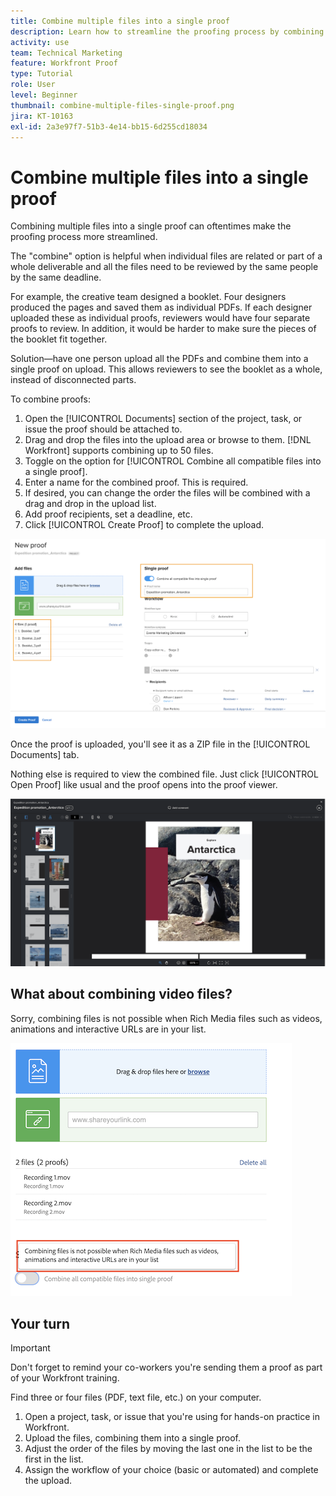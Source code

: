 ```yaml
---
title: Combine multiple files into a single proof
description: Learn how to streamline the proofing process by combining multiple files into a single proof in [!DNL  Workfront].
activity: use
team: Technical Marketing
feature: Workfront Proof
type: Tutorial
role: User
level: Beginner
thumbnail: combine-multiple-files-single-proof.png
jira: KT-10163
exl-id: 2a3e97f7-51b3-4e14-bb15-6d255cd18034
---
```

# Combine multiple files into a single proof

Combining multiple files into a single proof can oftentimes make the proofing process more streamlined.

The "combine" option is helpful when individual files are related or part of a whole deliverable and all the files need to be reviewed by the same people by the same deadline.

For example, the creative team designed a booklet. Four designers produced the pages and saved them as individual PDFs. If each designer uploaded these as individual proofs, reviewers would have four separate proofs to review. In addition, it would be harder to make sure the pieces of the booklet fit together.

Solution—have one person upload all the PDFs and combine them into a single proof on upload. This allows reviewers to see the booklet as a whole, instead of disconnected parts.

To combine proofs:

1. Open the [!UICONTROL Documents] section of the project, task, or issue the proof should be attached to.
2. Drag and drop the files into the upload area or browse to them. [!DNL Workfront] supports combining up to 50 files.
3. Toggle on the option for [!UICONTROL Combine all compatible files into a single proof].
4. Enter a name for the combined proof. This is required.
5. If desired, you can change the order the files will be combined with a drag and drop in the upload list.
6. Add proof recipients, set a deadline, etc.
7. Click [!UICONTROL Create Proof] to complete the upload.

![An image of the [!UICONTROL New proof] window with the uploaded files list and [!UICONTROL Single proof] sections highlighted.](assets/combine-proofs.png)

Once the proof is uploaded, you'll see it as a ZIP file in the [!UICONTROL Documents] tab.

Nothing else is required to view the combined file. Just click [!UICONTROL Open Proof] like usual and the proof opens into the proof viewer.

![An image of the proof viewer with a multi-page proof visible.](assets/combine-proofs-2.png)

## What about combining video files?

Sorry, combining files is not possible when Rich Media files such as videos, animations and interactive URLs are in your list.

![An image of error message explaining you cannot combine video files.](assets/combine-proofs-error.png)


## Your turn

>[!IMPORTANT]
>
>Don't forget to remind your co-workers you're sending them a proof as part of your Workfront training.


Find three or four files (PDF, text file, etc.) on your computer.

1. Open a project, task, or issue that you're using for hands-on practice in Workfront.
1. Upload the files, combining them into a single proof.
1. Adjust the order of the files by moving the last one in the list to be the first in the list.
1. Assign the workflow of your choice (basic or automated) and complete the upload.



<!--
##Learn more
* Create a multi-page proof
-->
